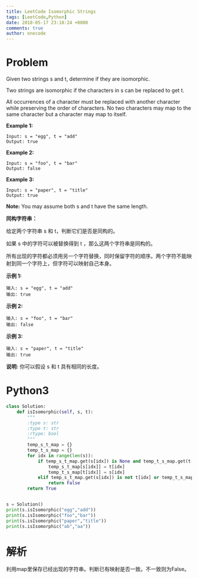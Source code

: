 ```yaml
---
title: LeetCode Isomorphic Strings
tags: [LeetCode,Python]
date: 2018-05-17 23:18:24 +0800
comments: true
author: onecode
---
```


# Problem

Given two strings s and t, determine if they are isomorphic.

Two strings are isomorphic if the characters in s can be replaced to get t.

All occurrences of a character must be replaced with another character while preserving the order of characters. No two characters may map to the same character but a character may map to itself.

**Example 1:**
```
Input: s = "egg", t = "add"
Output: true
```

**Example 2:**
```
Input: s = "foo", t = "bar"
Output: false
```

**Example 3:**
```
Input: s = "paper", t = "title"
Output: true
```

**Note:**
You may assume both s and t have the same length.

**同构字符串：**

给定两个字符串 s 和 t，判断它们是否是同构的。

如果 s 中的字符可以被替换得到 t ，那么这两个字符串是同构的。

所有出现的字符都必须用另一个字符替换，同时保留字符的顺序。两个字符不能映射到同一个字符上，但字符可以映射自己本身。

**示例 1:**

```
输入: s = "egg", t = "add"
输出: true
```

**示例 2:**
```
输入: s = "foo", t = "bar"
输出: false
```

**示例 3:**
```
输入: s = "paper", t = "title"
输出: true
```

**说明:**
你可以假设 s 和 t 具有相同的长度。

# Python3

```python
class Solution:
    def isIsomorphic(self, s, t):
        """
        :type s: str
        :type t: str
        :rtype: bool
        """
        temp_s_t_map = {}
        temp_t_s_map = {}
        for idx in range(len(s)):
            if temp_s_t_map.get(s[idx]) is None and temp_t_s_map.get(t[idx]) is None:
                temp_s_t_map[s[idx]] = t[idx]
                temp_t_s_map[t[idx]] = s[idx]
            elif temp_s_t_map.get(s[idx]) is not t[idx] or temp_t_s_map.get(t[idx]) is not s[idx]:
                return False
        return True


s = Solution()
print(s.isIsomorphic("egg","add"))
print(s.isIsomorphic("foo","bar"))
print(s.isIsomorphic("paper","title"))
print(s.isIsomorphic("ab","aa"))
```

# 解析

利用map里保存已经出现的字符串。判断已有映射是否一致。不一致则为False。